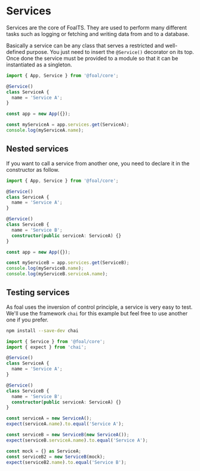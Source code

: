 # Services

Services are the core of FoalTS. They are used to perform many different tasks such as logging or fetching and writing data from and to a database.

Basically a service can be any class that serves a restricted and well-defined purpose. You just need to insert the `@Service()` decorator on its top. Once done the service must be provided to a module so that it can be instantiated as a singleton.

```typescript
import { App, Service } from '@foal/core';

@Service()
class ServiceA {
  name = 'Service A';
}

const app = new App({});

const myServiceA = app.services.get(ServiceA);
console.log(myServiceA.name);
```

## Nested services

If you want to call a service from another one, you need to declare it in the constructor as follow.

```typescript
import { App, Service } from '@foal/core';

@Service()
class ServiceA {
  name = 'Service A';
}

@Service()
class ServiceB {
  name = 'Service B';
  constructor(public serviceA: ServiceA) {}
}

const app = new App({});

const myServiceB = app.services.get(ServiceB);
console.log(myServiceB.name);
console.log(myServiceB.serviceA.name);
```

## Testing services

As foal uses the inversion of control principle, a service is very easy to test. We'll use the framework `chai` for this example but feel free to use another one if you prefer.

```sh
npm install --save-dev chai
```

```typescript
import { Service } from '@foal/core';
import { expect } from 'chai';

@Service()
class ServiceA {
  name = 'Service A';
}

@Service()
class ServiceB {
  name = 'Service B';
  constructor(public serviceA: ServiceA) {}
}

const serviceA = new ServiceA();
expect(serviceA.name).to.equal('Service A');

const serviceB = new ServiceB(new ServiceA());
expect(serviceB.serviceA.name).to.equal('Service A');

const mock = {} as ServiceA;
const serviceB2 = new ServiceB(mock);
expect(serviceB2.name).to.equal('Service B');
``` 